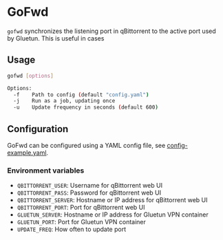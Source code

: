 # GoFwd

`gofwd` synchronizes the listening port in qBittorrent to the active port used by Gluetun. This is useful in cases

## Usage

```sh
gofwd [options]

Options:
  -f    Path to config (default "config.yaml")
  -j    Run as a job, updating once
  -u    Update frequency in seconds (default 600)
```

## Configuration

GoFwd can be configured using a YAML config file, see [config-example.yaml](config-example.yaml).

### Environment variables

- `QBITTORRENT_USER`: Username for qBittorrent web UI
- `QBITTORRENT_PASS`: Password for qBittorrent web UI
- `QBITTORRENT_SERVER`: Hostname or IP address for qBittorrent web UI
- `QBITTORRENT_PORT`: Port for qBittorrent web UI
- `GLUETUN_SERVER`: Hostname or IP address for Gluetun VPN container
- `GLUETUN_PORT`: Port for Gluetun VPN container
- `UPDATE_FREQ`: How often to update port
